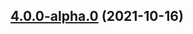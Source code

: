 ## [4.0.0-alpha.0](https://github.com/godot-escoria/escoria-ui-9verbs/compare/v0.0.0...v4.0.0-alpha.0) (2021-10-16)




